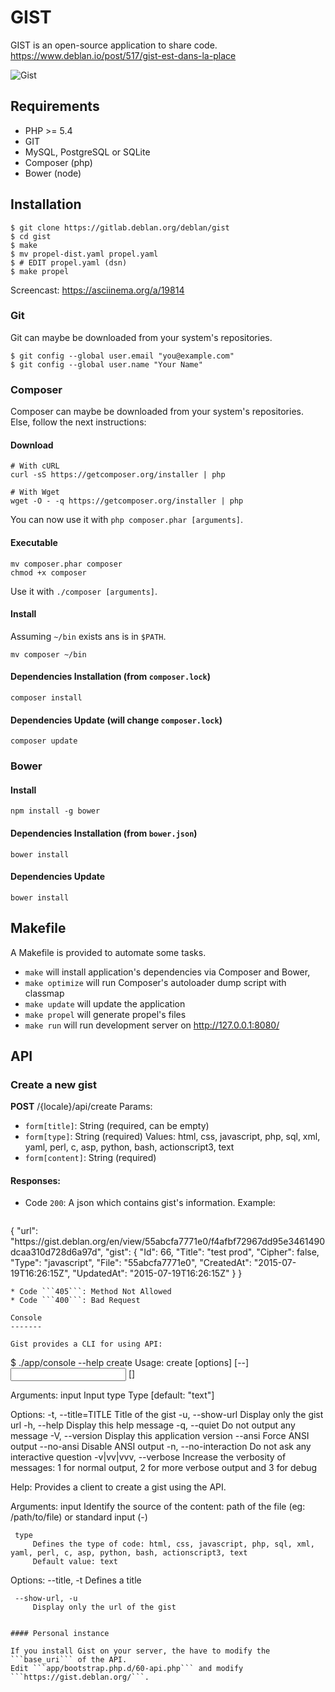 GIST
====

GIST is an open-source application to share code.
https://www.deblan.io/post/517/gist-est-dans-la-place

![Gist](https://upload.deblan.org/u/2015-05/554e2c12.png "Gist")

Requirements
------------

* PHP >= 5.4
* GIT
* MySQL, PostgreSQL or SQLite
* Composer (php)
* Bower (node)

Installation
------------

	$ git clone https://gitlab.deblan.org/deblan/gist
	$ cd gist
	$ make
	$ mv propel-dist.yaml propel.yaml
	$ # EDIT propel.yaml (dsn)
	$ make propel

Screencast: https://asciinema.org/a/19814

### Git

Git can maybe be downloaded from your system's repositories.

	$ git config --global user.email "you@example.com"
	$ git config --global user.name "Your Name"

### Composer

Composer can maybe be downloaded from your system's repositories.
Else, follow the next instructions:

#### Download

    # With cURL
    curl -sS https://getcomposer.org/installer | php

    # With Wget
    wget -O - -q https://getcomposer.org/installer | php

You can now use it with `php composer.phar [arguments]`.

#### Executable

    mv composer.phar composer
    chmod +x composer

Use it with `./composer [arguments]`.

#### Install

Assuming `~/bin` exists ans is in `$PATH`.

    mv composer ~/bin

#### Dependencies Installation (from `composer.lock`)

    composer install

#### Dependencies Update (will change `composer.lock`)

    composer update

### Bower


#### Install

	npm install -g bower

#### Dependencies Installation (from `bower.json`)

    bower install

#### Dependencies Update

    bower install

Makefile
--------

A Makefile is provided to automate some tasks.

* `make` will install application's dependencies via Composer and Bower,
* `make optimize` will run Composer's autoloader dump script with classmap
* `make update` will update the application
* `make propel` will generate propel's files
* `make run` will run development server on http://127.0.0.1:8080/

API
---

### Create a new gist

**POST** /{locale}/api/create
Params:

* ```form[title]```: String (required, can be empty)
* ```form[type]```: String (required)
  Values: html, css, javascript, php, sql, xml, yaml, perl, c, asp, python, bash, actionscript3, text
* ```form[content]```: String (required)

#### Responses:

* Code ```200```: A json which contains gist's information. Example:
  ```javascript
{
    "url": "https:\/\/gist.deblan.org\/en\/view\/55abcfa7771e0\/f4afbf72967dd95e3461490dcaa310d728d6a97d",
    "gist": {
        "Id": 66,
        "Title": "test prod",
        "Cipher": false,
        "Type": "javascript",
        "File": "55abcfa7771e0",
        "CreatedAt": "2015-07-19T16:26:15Z",
        "UpdatedAt": "2015-07-19T16:26:15Z"
    }
}
  ```
* Code ```405```: Method Not Allowed
* Code ```400```: Bad Request

Console
-------

Gist provides a CLI for using API:

```
$ ./app/console --help create
Usage:
  create [options] [--] <input> [<type>]

Arguments:
  input                 Input
  type                  Type [default: "text"]

Options:
  -t, --title=TITLE     Title of the gist
  -u, --show-url        Display only the gist url
  -h, --help            Display this help message
  -q, --quiet           Do not output any message
  -V, --version         Display this application version
      --ansi            Force ANSI output
      --no-ansi         Disable ANSI output
  -n, --no-interaction  Do not ask any interactive question
  -v|vv|vvv, --verbose  Increase the verbosity of messages: 1 for normal output, 2 for more verbose output and 3 for debug

Help:
 Provides a client to create a gist using the API.
 
 Arguments:
     input
         Identify the source of the content: path of the file (eg: /path/to/file) or standard input (-)
 
     type
         Defines the type of code: html, css, javascript, php, sql, xml, yaml, perl, c, asp, python, bash, actionscript3, text
         Default value: text
 
 Options:
     --title, -t
         Defines a title
 
     --show-url, -u
         Display only the url of the gist
```

#### Personal instance

If you install Gist on your server, the have to modify the ```base_uri``` of the API.
Edit ```app/bootstrap.php.d/60-api.php``` and modify ```https://gist.deblan.org/```.
